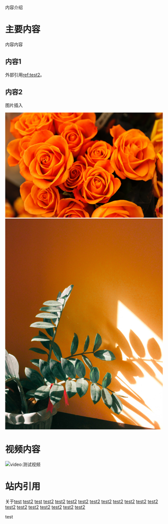 内容介绍

# 主要内容

内容内容

## 内容1
外部引用[ref:test2](test2.md#@https://web.archive.org/web/20000229183439/http:/www.cl.cam.ac.uk/coffee/coffee.html#@https://archive.is/20140626212928/https://www.google.com/maps/@-12.1858563,96.8293918,366m/data=!3m1!1e3)。

## 内容2

图片插入

![图片1](test_content/image1.jpg)
![图片2](test_content/image2.jpg)

# 视频内容

![video:测试视频](https://www.youtube.com/watch?v=CXltZMgKRxs)

# 站内引用

关于[test](test.md) [test2](test2.md) [test](test.md) [test2](test2.md) [test2](test2.md) [test2](test2.md) [test2](test2.md) [test2](test2.md) [test2](test2.md) [test2](test2.md) [test2](test2.md) [test2](test2.md) [test2](test2.md) [test2](test2.md) [test2](test2.md) [test2](test2.md) [test2](test2.md) [test2](test2.md) [test2](test2.md) [test2](test2.md)

test